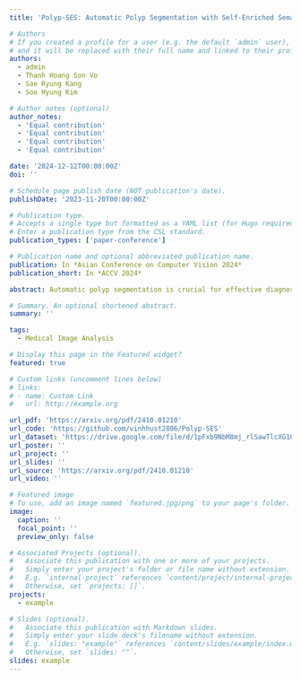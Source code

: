 ```yaml
---
title: 'Polyp-SES: Automatic Polyp Segmentation with Self-Enriched Semantic Model (ACCV 2024)'

# Authors
# If you created a profile for a user (e.g. the default `admin` user), write the username (folder name) here
# and it will be replaced with their full name and linked to their profile.
authors:
  - admin
  - Thanh Hoang Son Vo
  - Sae Ryung Kang
  - Soo Hyung Kim

# Author notes (optional)
author_notes:
  - 'Equal contribution'
  - 'Equal contribution'
  - 'Equal contribution'
  - 'Equal contribution'

date: '2024-12-12T00:00:00Z'
doi: ''

# Schedule page publish date (NOT publication's date).
publishDate: '2023-11-20T00:00:00Z'

# Publication type.
# Accepts a single type but formatted as a YAML list (for Hugo requirements).
# Enter a publication type from the CSL standard.
publication_types: ['paper-conference']

# Publication name and optional abbreviated publication name.
publication: In *Asian Conference on Computer Vision 2024*
publication_short: In *ACCV 2024*

abstract: Automatic polyp segmentation is crucial for effective diagnosis and treatment in colonoscopy images. Traditional methods encounter significant challenges in accurately delineating polyps due to limitations in feature representation and the handling of variability in polyp appear ance. Deep learning techniques, including CNN and Transformer-based methods, have been explored to improve polyp segmentation accuracy. However, existing approaches often neglect additional semantics, restricting their ability to acquire adequate contexts of polyps in colonoscopy images. In this paper, we propose an innovative method named “Auto matic Polyp Segmentation with Self-Enriched Semantic Model” to address these limitations. First, we extract a sequence of features from an input image and decode high-level features to generate an initial segmen tation mask. Using the proposed self-enriched semantic module, we query potential semantics and augment deep features with additional semantics, thereby aiding the model in understanding context more effectively. Extensive experiments show superior segmentation performance of the proposed method against state-of-the-art polyp segmentation baselines across five polyp benchmarks in both superior learning and generalization capabilities.

# Summary. An optional shortened abstract.
summary: ''

tags:
  - Medical Image Analysis

# Display this page in the Featured widget?
featured: true

# Custom links (uncomment lines below)
# links:
# - name: Custom Link
#   url: http://example.org

url_pdf: 'https://arxiv.org/pdf/2410.01210'
url_code: 'https://github.com/vinhhust2806/Polyp-SES'
url_dataset: 'https://drive.google.com/file/d/1pFxb9NbM8mj_rlSawTlcXG1OdVGAbRQC/view'
url_poster: ''
url_project: ''
url_slides: ''
url_source: 'https://arxiv.org/pdf/2410.01210'
url_video: ''

# Featured image
# To use, add an image named `featured.jpg/png` to your page's folder.
image:
  caption: ''
  focal_point: ''
  preview_only: false

# Associated Projects (optional).
#   Associate this publication with one or more of your projects.
#   Simply enter your project's folder or file name without extension.
#   E.g. `internal-project` references `content/project/internal-project/index.md`.
#   Otherwise, set `projects: []`.
projects:
  - example

# Slides (optional).
#   Associate this publication with Markdown slides.
#   Simply enter your slide deck's filename without extension.
#   E.g. `slides: "example"` references `content/slides/example/index.md`.
#   Otherwise, set `slides: ""`.
slides: example
---
```

